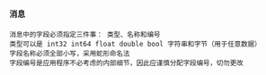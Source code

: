 #### 消息

    消息中的字段必须指定三件事： 类型、名称和编号
    类型可以是 int32 int64 float double bool 字符串和字节（用于任意数据）
    字段名称必须全部小写，采用蛇形命名法
    字段编号是应用程序不必考虑的内部细节，因此应谨慎分配字段编号，切勿更改
    